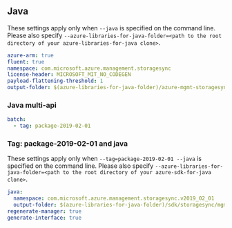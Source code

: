 ## Java

These settings apply only when `--java` is specified on the command line.
Please also specify `--azure-libraries-for-java-folder=<path to the root directory of your azure-libraries-for-java clone>`.

``` yaml $(java)
azure-arm: true
fluent: true
namespace: com.microsoft.azure.management.storagesync
license-header: MICROSOFT_MIT_NO_CODEGEN
payload-flattening-threshold: 1
output-folder: $(azure-libraries-for-java-folder)/azure-mgmt-storagesync
```

### Java multi-api

``` yaml $(java) && $(multiapi)
batch:
  - tag: package-2019-02-01
```

### Tag: package-2019-02-01 and java

These settings apply only when `--tag=package-2019-02-01 --java` is specified on the command line.
Please also specify `--azure-libraries-for-java-folder=<path to the root directory of your azure-sdk-for-java clone>`.

``` yaml $(tag) == 'package-2019-02-01' && $(java) && $(multiapi)
java:
  namespace: com.microsoft.azure.management.storagesync.v2019_02_01
  output-folder: $(azure-libraries-for-java-folder)/sdk/storagesync/mgmt-v2019_02_01
regenerate-manager: true
generate-interface: true
```